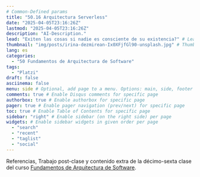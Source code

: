 ```yaml
---
# Common-Defined params
title: "50.16 Arquitectura Serverless"
date: "2025-04-05T23:16:26Z"
lastmod: "2025-04-05T23:16:26Z"
description: "AI-Description."
lead: "Exiten las cosas si nadie es consciente de su existencia?" # Lead text
thumbnail: "img/posts/irina-dezmirean-Ix0XFjfGl90-unsplash.jpg" # Thumbnail image
lang: es
categories:
  - "50 Fundamentos de Arquitectura de Software"
tags:
  - "Platzi"
draft: false
asciinema: false
menu: side # Optional, add page to a menu. Options: main, side, footer
comments: true # Enable Disqus comments for specific page
authorbox: true # Enable authorbox for specific page
pager: true # Enable pager navigation (prev/next) for specific page
toc: true # Enable Table of Contents for specific page
sidebar: "right" # Enable sidebar (on the right side) per page
widgets: # Enable sidebar widgets in given order per page
  - "search"
  - "recent"
  - "taglist"
  - "social"
---
```


Referencias, Trabajo post-clase y contenido extra de la décimo-sexta clase del curso [Fundamentos de Arquitectura de Software](https://platzi.com/). 

<!--more-->

